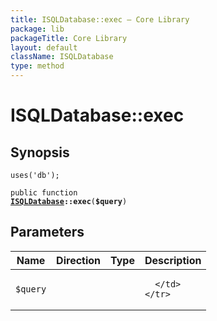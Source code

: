 ```yaml
---
title: ISQLDatabase::exec — Core Library
package: lib
packageTitle: Core Library
layout: default
className: ISQLDatabase
type: method
---
```


# ISQLDatabase::exec

## Synopsis

<code>uses('db');</code>

<code>public function <b><a href="ISQLDatabase">ISQLDatabase</a>::exec</b>(<b>$query</b>)</code>

## Parameters

<table>
  <thead>
    <tr>
      <th>Name</th>
      <th>Direction</th>
      <th>Type</th>
      <th>Description</th>
    </tr>
  </thead>
  <tbody>
    <tr>
      <td><code>$query</code>
      <td><i></i></td>
      <td></td>
      <td>

      </td>
    </tr>
  </tbody>
</table>

